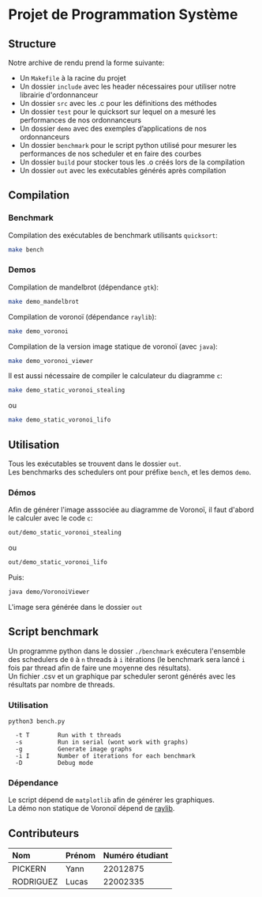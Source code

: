 # Projet de Programmation Système

## Structure

Notre archive de rendu prend la forme suivante:  
- Un `Makefile` à la racine du projet
- Un dossier `include` avec les header nécessaires pour utiliser notre librairie d'ordonnanceur
- Un dossier `src` avec les .c pour les définitions des méthodes
- Un dossier `test` pour le quicksort sur lequel on a mesuré les performances de nos ordonnanceurs
- Un dossier `demo` avec des exemples d’applications de nos ordonnanceurs
- Un dossier `benchmark` pour le script python utilisé pour mesurer les performances de nos scheduler et en faire des courbes
- Un dossier `build` pour stocker tous les .o créés lors de la compilation
- Un dossier `out` avec les exécutables générés après compilation

## Compilation

### Benchmark

Compilation des exécutables de benchmark utilisants `quicksort`:

```bash
make bench
```

### Demos

Compilation de mandelbrot (dépendance `gtk`):

```bash
make demo_mandelbrot
```

Compilation de voronoï (dépendance `raylib`):
```bash
make demo_voronoi
```

Compilation de la version image statique de voronoï (avec `java`):
```bash
make demo_voronoi_viewer
```
Il est aussi nécessaire de compiler le calculateur du diagramme `c`:
```bash
make demo_static_voronoi_stealing
```
ou
```bash
make demo_static_voronoi_lifo
```

## Utilisation

Tous les exécutables se trouvent dans le dossier `out`.  
Les benchmarks des schedulers ont pour préfixe `bench`, et les demos `demo`.

### Démos

Afin de générer l'image asssociée au diagramme de Voronoï, il faut d'abord le calculer avec le code `c`:
```bash
out/demo_static_voronoi_stealing
```
ou
```bash
out/demo_static_voronoi_lifo
```

Puis:
```bash
java demo/VoronoiViewer
```
L'image sera générée dans le dossier `out`

## Script benchmark

Un programme python dans le dossier `./benchmark` exécutera l'ensemble des schedulers de `0` à `n` threads à `i` itérations (le benchmark sera lancé `i` fois par thread afin de faire une moyenne des résultats).  
Un fichier .csv et un graphique par scheduler seront générés avec les résultats par nombre de threads.  

### Utilisation


`python3 bench.py`
```
  -t T        Run with t threads
  -s          Run in serial (wont work with graphs)
  -g          Generate image graphs
  -i I        Number of iterations for each benchmark
  -D          Debug mode
```

### Dépendance

Le script dépend de `matplotlib` afin de générer les graphiques.  
La démo non statique de Voronoï dépend de [raylib](https://www.raylib.com/).

## Contributeurs


| Nom       | Prénom | Numéro étudiant |
|:----------|:-------|:----------------|
| PICKERN   | Yann   | 22012875        |
| RODRIGUEZ | Lucas  | 22002335        |
